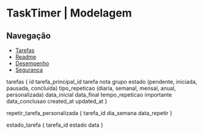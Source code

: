 # TaskTimer | Modelagem

## Navegação

- [Tarefas](TODO.md)
- [Readme](README.md)
- [Desempenho](PERFORMANCE.md)
- [Segurança](SECURITY.md)

tarefas {
	id
	tarefa_principal_id
	tarefa
	nota
	grupo
	estado (pendente, iniciada, pausada, concluída)
	tipo_repeticao (diaria, semanal, mensal, anual, personalizada)
	data_inicial
	data_final
	tempo_repeticao
	importante
	data_conclusao
	created_at
	updated_at
}

repetir_tarefa_personalizada {
	tarefa_id
	dia_semana
	data_repetir
}

estado_tarefa {
	tarefa_id
	estado
	data
}